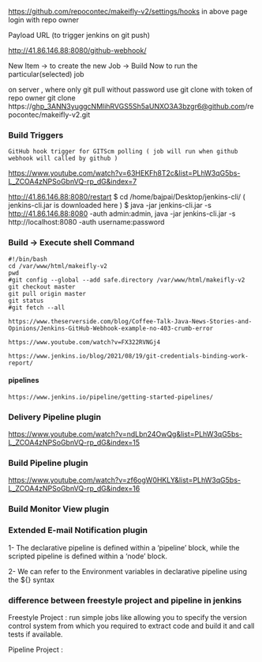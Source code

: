 https://github.com/repocontec/makeifly-v2/settings/hooks
in above page login with repo owner

Payload URL (to trigger jenkins on git push)

http://41.86.146.88:8080/github-webhook/


New Item -> to create the new Job
<Project first_job>  ->  Build Now to run the particular(selected) job

on server , where only git pull without password
use git clone with token of repo owner
git clone https://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@github.com/repocontec/makeifly-v2.git

### Build Triggers

	GitHub hook trigger for GITScm polling ( job will run when github webhook will called by github )

https://www.youtube.com/watch?v=63HEKFh8T2c&list=PLhW3qG5bs-L_ZCOA4zNPSoGbnVQ-rp_dG&index=7

http://41.86.146.88:8080/restart
$ cd /home/bajpai/Desktop/jenkins-cli/ ( jenkins-cli.jar is downloaded here )
$ java -jar jenkins-cli.jar -s http://41.86.146.88:8080 -auth admin:admin,
java -jar jenkins-cli.jar -s http://localhost:8080 -auth username:password

### Build -> Execute shell Command

	#!/bin/bash
	cd /var/www/html/makeifly-v2
	pwd
	#git config --global --add safe.directory /var/www/html/makeifly-v2
	git checkout master
	git pull origin master
	git status
	#git fetch --all

	https://www.theserverside.com/blog/Coffee-Talk-Java-News-Stories-and-Opinions/Jenkins-GitHub-Webhook-example-no-403-crumb-error

	https://www.youtube.com/watch?v=FX322RVNGj4

	https://www.jenkins.io/blog/2021/08/19/git-credentials-binding-work-report/

#### pipelines

	https://www.jenkins.io/pipeline/getting-started-pipelines/



### Delivery Pipeline plugin
https://www.youtube.com/watch?v=ndLbn24OwQg&list=PLhW3qG5bs-L_ZCOA4zNPSoGbnVQ-rp_dG&index=15

### Build Pipeline plugin
https://www.youtube.com/watch?v=zf6ogW0HKLY&list=PLhW3qG5bs-L_ZCOA4zNPSoGbnVQ-rp_dG&index=16

### Build Monitor View plugin


### Extended E-mail Notification plugin



1- The declarative pipeline is defined within a ‘pipeline’ block, while the scripted pipeline is defined within a ‘node’ block.

2- We can refer to the Environment variables in declarative pipeline using the ${} syntax


### difference between freestyle project and pipeline in jenkins
Freestyle Project : 
 	run simple jobs like allowing you to specify the version control system from which you required to extract code and build it and call tests if available.

Pipeline Project :






	



